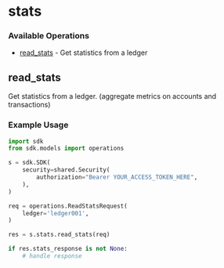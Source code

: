 # stats

### Available Operations

* [read_stats](#read_stats) - Get statistics from a ledger

## read_stats

Get statistics from a ledger. (aggregate metrics on accounts and transactions)


### Example Usage

```python
import sdk
from sdk.models import operations

s = sdk.SDK(
    security=shared.Security(
        authorization="Bearer YOUR_ACCESS_TOKEN_HERE",
    ),
)

req = operations.ReadStatsRequest(
    ledger='ledger001',
)

res = s.stats.read_stats(req)

if res.stats_response is not None:
    # handle response
```
